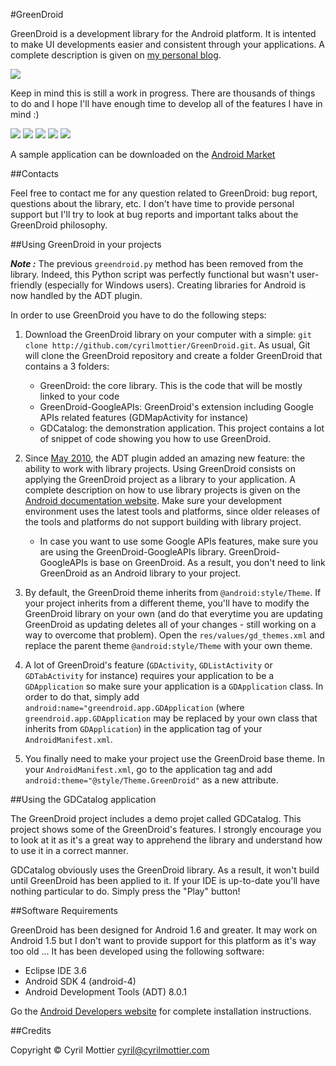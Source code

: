 #GreenDroid
 
GreenDroid is a development library for the Android platform. It is intented to make UI developments easier and consistent through your applications. A complete description is given on [my personal blog][personal_blog].

[![](http://lh4.ggpht.com/_OHO4y8YcQbs/TQFWEpSo-UI/AAAAAAAAMpc/DzAbSkhOx3I/s800/greendroid_logo.png)](http://lh4.ggpht.com/_OHO4y8YcQbs/TQFWEpSo-UI/AAAAAAAAMpc/DzAbSkhOx3I/s800/greendroid_logo.png)

Keep in mind this is still a work in progress. There are thousands of things to do and I hope I'll have enough time to develop all of the features I have in mind :)

[![](http://lh4.ggpht.com/_OHO4y8YcQbs/TQFQZTft6OI/AAAAAAAAMpY/hAloaii6kRA/s288/gd7.png)](http://lh4.ggpht.com/_OHO4y8YcQbs/TQFQZTft6OI/AAAAAAAAMpY/hAloaii6kRA/s800/gd7.png)
[![](http://lh5.ggpht.com/_OHO4y8YcQbs/TQFQZWFmWII/AAAAAAAAMpU/MDUQi5mW60o/s288/gd6.png)](http://lh5.ggpht.com/_OHO4y8YcQbs/TQFQZWFmWII/AAAAAAAAMpU/MDUQi5mW60o/s800/gd6.png)
[![](http://lh4.ggpht.com/_OHO4y8YcQbs/TQFQSXwRv1I/AAAAAAAAMpA/f2XR1qr1KfI/s288/gd1.png)](http://lh4.ggpht.com/_OHO4y8YcQbs/TQFQSXwRv1I/AAAAAAAAMpA/f2XR1qr1KfI/s800/gd1.png)
[![](http://lh6.ggpht.com/_OHO4y8YcQbs/TQFQTfazM2I/AAAAAAAAMpQ/lgPpIKImdZw/s288/gd5.png)](http://lh6.ggpht.com/_OHO4y8YcQbs/TQFQTfazM2I/AAAAAAAAMpQ/lgPpIKImdZw/s800/gd5.png)
[![](http://lh3.ggpht.com/_OHO4y8YcQbs/TQFQS5hyrKI/AAAAAAAAMpM/4hqL9y_tVgM/s288/gd4.png)](http://lh3.ggpht.com/_OHO4y8YcQbs/TQFQS5hyrKI/AAAAAAAAMpM/4hqL9y_tVgM/s800/gd4.png)

A sample application can be downloaded on the [Android Market][gd_catalog_market]

##Contacts

Feel free to contact me for any question related to GreenDroid: bug report, questions about the library, etc. I don't have time to provide personal support but I'll try to look at bug reports and important talks about the GreenDroid philosophy.

##Using GreenDroid in your projects

***Note :*** The previous `greendroid.py` method has been removed from the library. Indeed, this Python script was perfectly functional but wasn't user-friendly (especially for Windows users). Creating libraries for Android is now handled by the ADT plugin.

In order to use GreenDroid you have to do the following steps:

1. Download the GreenDroid library on your computer with a simple: `git clone http://github.com/cyrilmottier/GreenDroid.git`.
   As usual, Git will clone the GreenDroid repository and create a folder GreenDroid that contains a 3 folders:
   * GreenDroid: the core library. This is the code that will be mostly linked to your code
   * GreenDroid-GoogleAPIs: GreenDroid's extension including Google APIs related features (GDMapActivity for instance)
   * GDCatalog: the demonstration application. This project contains a lot of snippet of code showing you how to use GreenDroid.

2. Since [May 2010][adt_history], the ADT plugin added an amazing new feature: the ability to work with library projects.
   Using GreenDroid consists on applying the GreenDroid project as a library to your application. A complete description on how
   to use library projects is given on the [Android documentation website][library_project_doc]. Make sure your
   development environment uses the latest tools and platforms, since older releases of the tools and platforms do not support
   building with library project.
   * In case you want to use some Google APIs features, make sure you are using the GreenDroid-GoogleAPIs library. GreenDroid-GoogleAPIs is base on GreenDroid. As a result, you don't need to link GreenDroid as an Android library to your project.

3. By default, the GreenDroid theme inherits from `@android:style/Theme`. If your project inherits from a different theme, 
   you'll have to modify the GreenDroid library on your own (and do that everytime you are updating GreenDroid as updating 
   deletes all of your changes - still working on a way to overcome that problem). Open the `res/values/gd_themes.xml` and
   replace the parent theme `@android:style/Theme` with your own theme.

4. A lot of GreenDroid's feature (`GDActivity`, `GDListActivity` or `GDTabActivity` for instance) requires your application 
   to be a `GDApplication` so make sure your application is a `GDApplication` class. In order to do that, simply 
   add `android:name="greendroid.app.GDApplication` (where `greendroid.app.GDApplication` may be replaced by  your own class 
   that inherits from `GDApplication`) in the application tag of your `AndroidManifest.xml`.

5. You finally need to make your project use the GreenDroid base theme. In your `AndroidManifest.xml`, go to the application tag 
   and add `android:theme="@style/Theme.GreenDroid"` as a new attribute.

##Using the GDCatalog application

The GreenDroid project includes a demo projet called GDCatalog. This project shows some of the GreenDroid's features. I strongly encourage you to look at it as it's a great way to apprehend the library and understand how to use it in a correct manner.

GDCatalog obviously uses the GreenDroid library. As a result, it won't build until GreenDroid has been applied to it. If your IDE is up-to-date you'll have nothing particular to do. Simply press the "Play" button!

##Software Requirements

GreenDroid has been designed for Android 1.6 and greater. It may work on Android 1.5 but I don't want to provide support for this platform as it's way too old ... It has been developed using the following software:

  * Eclipse IDE 3.6
  * Android SDK 4 (android-4)
  * Android Development Tools (ADT) 8.0.1

Go the [Android Developers website][android_developers_website] for complete installation instructions.

##Credits

Copyright © Cyril Mottier <cyril@cyrilmottier.com>

[android_developers_website]: http://d.android.com/sdk/installing.html
[personal_blog]: http://android.cyrilmottier.com/?p=240
[adt_history]: http://d.android.com/sdk/eclipse-adt.html#notes
[library_project_doc]: http://d.android.com/guide/developing/eclipse-adt.html#libraryProject
[gd_catalog_market]: http://market.android.com/details?id=com.cyrilmottier.android.gdcatalog
